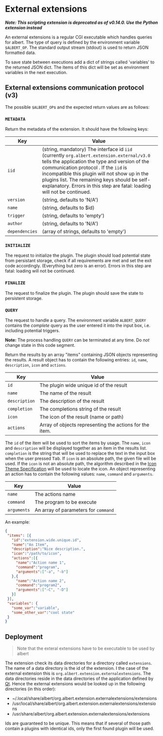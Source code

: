 # External extensions

***Note: This scripting extension is deprecated as of v0.14.0. Use the Python extension instead***

An external extensions is a regular CGI executable which handles queries for albert.
The type of query is defined by the environment variable `$ALBERT_OP`.
The standard output stream (stdout) is used to return JSON formatted data.

To save state between executions add a dict of strings called 'variables' to the returned JSON dict.
The items of this dict will be set as environment variables in the next execution.

## External extensions communication protocol (v3)

The possible `$ALBERT_OP`s and the expected return values are as follows:

### `METADATA`
Return the metadata of the extension. It should have the
following keys:

|Key|Value|
|---|---|
|`iid`|(string, mandatory) The interface id `iid` (currently `org.albert.extension.external/v3.0` tells the application the type and version of the communication protocol . If the `iid` is incompatible this plugin will not show up in the plugins list. The remaining keys should be self-explanatory. Errors in this step are fatal: loading will not be continued.|
|`version`|(string, defaults to 'N/A')|
|`name`|(string, defaults to $id)|
|`trigger`|(string, defaults to 'empty')|
|`author`|(string, defaults to 'N/A')|
|`dependencies`|(array of strings, defaults to 'empty')|

### `INITIALIZE`
The request to initialize the plugin. The plugin should load potential state from persistant storage, check if all requirements are met and set the exit code accordingly. (Everything but zero is an error). Errors in this step are fatal: loading will not be continued.

### `FINALIZE`
The request to finalize the plugin. The plugin should save the state to persistent storage.

### `QUERY`
The request to handle a query. The environment variable `ALBERT_QUERY` contains the _complete_ query as the user entered it into the input box, i.e. including potential triggers.

**Note:** The process handling `QUERY` can be terminated at any time. Do _not_ change state in this code segment.

Return the results by an array "items" containing JSON objects representing the results. A result object has to contain the following entries: `id`, `name`, `description`, `icon` and `actions`.

|Key|Value|
|---|---|
|`id`| The plugin wide unique id of the result|
|`name`| The name of the result|
|`description`| The description of the result|
|`completion`| The completions string of the result|
|`icon`| The icon of the result (name or path)|
|`actions`| Array of objects representing the actions for the item.|

The `id` of the item will be used to sort the items by usage. The `name`, `icon` and `description` will be displayed together as an item in the results list. `completion` is the string that will be used to replace the text in the input box when the user pressed <kbd>Tab</kbd>. If `icon` is an absolute path, the given file will be used. If the `icon` is not an absolute path, the algorithm described in the [Icon Theme Specification](https://freedesktop.org/wiki/Specifications/icon-theme-spec/) will be used to locate the icon. An object representing an action has to contain the following values: `name`, `command` and `arguments`.

|Key|Value|
|---|---|
|`name`| The actions name|
|`command`| The program to be execute|
|`arguments`| An array of parameters for `command`|

An example:
```json
{
 "items": [{
   "id":"extension.wide.unique.id",
   "name":"An Item",
   "description":"Nice description.",
   "icon":"/path/to/icon",
   "actions":[{
     "name":"Action name 1",
     "command":"program",
     "arguments":["-a", "-b"]
   },{
     "name":"Action name 2",
     "command":"program2",
     "arguments":["-C", "-D"]
   }]
 }],
 "variables": {
   "some_var":"variable",
   "some_other_var":"cool state"
 }
}
```

## Deployment

> Note that the exteral extensions have to be executable to be used by albert

The extension check its data directories for a directory called `extensions`. The name of a data directory is the id of the extension. I the case of the external extension this is `org.albert.extension.externalextensions`. The data directories reside in the data directories of the application defined by [Qt](http://doc.qt.io/qt-5/qstandardpaths.html#StandardLocation-enum). Hence the external extensions would be looked up in the following directories (in this order):

* ~/.local/share/albert/org.albert.extension.externalextensions/extensions
* /usr/local/share/albert/org.albert.extension.externalextensions/extensions
* /usr/share/albert/org.albert.extension.externalextensions/extensions

Ids are guaranteed to be unique. This means that if several of those path contain a plugins with identical ids, only the first found plugin will be used.
